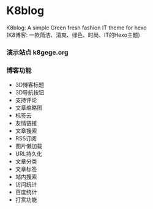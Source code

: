 # K8blog
K8blog: A simple Green fresh fashion IT theme for hexo  <br>
(K8博客: 一款简洁、清爽、绿色、时尚、IT的Hexo主题)

### 演示站点 k8gege.org

### 博客功能

- 3D博客标题
- 3D导航按钮
- 支持评论
- 文章缩略图
- 标签云
- 友情链接
- 文章搜索
- RSS订阅
- 图片懒加载
- URL持久化
- 文章分类
- 文章标签
- 站内搜索
- 访问统计
- 百度统计
- 打赏功能